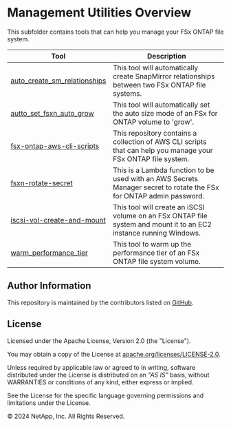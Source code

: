 # Management Utilities Overview
This subfolder contains tools that can help you manage your FSx ONTAP file system.

| Tool | Description |
| --- | --- |
| [auto_create_sm_relationships](/Management-Utilities/auto_create_sm_relationships) | This tool will automatically create SnapMirror relationships between two FSx ONTAP file systems. |
| [autto_set_fsxn_auto_grow](/Management-Utilities/auto_set_fsxn_auto_grow) | This tool will automatically set the auto size mode of an FSx for ONTAP volume to 'grow'. |
| [fsx-ontap-aws-cli-scripts](/Management-Utilities/fsx-ontap-aws-cli-scripts) | This repository contains a collection of AWS CLI scripts that can help you manage your FSx ONTAP file system. |
| [fsxn-rotate-secret](/Management-Utilities/fsxn-rotate-secret) | This is a Lambda function to be used with an AWS Secrets Manager secret to rotate the FSx for ONTAP admin password. |
| [iscsi-vol-create-and-mount](/Management-Utilities/iscsi-vol-create-and-mount) | This tool will create an iSCSI volume on an FSx ONTAP file system and mount it to an EC2 instance running Windows. |
| [warm_performance_tier](/Management-Utilities/warm_performance_tier) | This tool to warm up the performance tier of an FSx ONTAP file system volume. |

## Author Information

This repository is maintained by the contributors listed on [GitHub](https://github.com/NetApp/FSx-ONTAP-samples-scripts/graphs/contributors).

## License

Licensed under the Apache License, Version 2.0 (the "License").

You may obtain a copy of the License at [apache.org/licenses/LICENSE-2.0](http://www.apache.org/licenses/LICENSE-2.0).

Unless required by applicable law or agreed to in writing, software distributed under the License is distributed on an _"AS IS"_ basis, without WARRANTIES or conditions of any kind, either express or implied.

See the License for the specific language governing permissions and limitations under the License.

© 2024 NetApp, Inc. All Rights Reserved.
